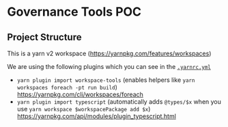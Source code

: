 # Governance Tools POC

## Project Structure
This is a yarn v2 workspace (https://yarnpkg.com/features/workspaces)

We are using the following plugins which you can see in the [`.yarnrc.yml`](.yarnrc.yml)
- `yarn plugin import workspace-tools` (enables helpers like `yarn workspaces foreach -pt run build`) https://yarnpkg.com/cli/workspaces/foreach
- `yarn plugin import typescript` (automatically adds `@types/$x` when you use `yarn workspace $workspacePackage add $x`) https://yarnpkg.com/api/modules/plugin_typescript.html



